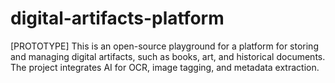 # digital-artifacts-platform
[PROTOTYPE] This is an open-source playground for a platform for storing and managing digital artifacts, such as books, art, and historical documents. The project integrates AI for OCR, image tagging, and metadata extraction.
